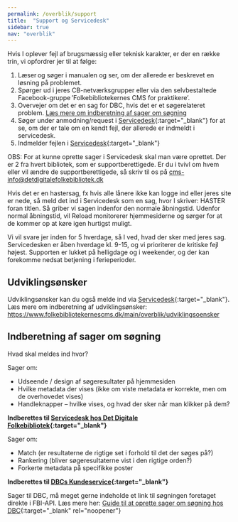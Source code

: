 ```yaml
---
permalink: /overblik/support
title:  "Support og Servicedesk"
sidebar: true
nav: "overblik"
---
```


Hvis I oplever fejl af brugsmæssig eller teknisk karakter, er der en række trin, vi opfordrer jer til at følge:  

1. Læser og søger i manualen og ser, om der allerede er beskrevet en løsning på problemet.  
2. Spørger ud i jeres CB-netværksgrupper eller via den selvbestaltede Facebook-gruppe ’Folkebibliotekernes CMS for praktikere’.
3. Overvejer om det er en sag for DBC, hvis det er et søgerelateret problem. [Læs mere om indberetning af sager om søgning](https://www.folkebibliotekernescms.dk/main/overblik/support#indberetning-af-sager-om-s%C3%B8gning)
5. Søger under anmodning/request i [Servicedesk](https://detdigitalefolkebibliotek.atlassian.net/servicedesk){:target="_blank"} for at se, om der er tale om en kendt fejl, der allerede er indmeldt i servicedesk. 
6. Indmelder fejlen i [Servicedesk](https://detdigitalefolkebibliotek.atlassian.net/servicedesk){:target="_blank"}

OBS: For at kunne oprette sager i Servicedesk skal man være oprettet. Der er 2 fra hvert bibliotek, som er supportberettigede. Er du i tvivl om hvem eller vil ændre de supportberettigede, så skriv til os på [cms-info@detdigitalefolkebibliotek.dk](mailto:cms-info@detdigitalefolkebibliotek.dk)

Hvis det er en hastersag, fx hvis alle lånere ikke kan logge ind eller jeres site er nede, så meld det ind i Servicedesk som en sag, hvor I skriver: HASTER foran titlen. Så griber vi sagen indenfor den normale åbningstid. Udenfor normal åbningstid, vil Reload monitorerer hjemmesiderne og sørger for at de kommer op at køre igen hurtigst muligt.

Vi vil svare jer inden for 5 hverdage, så I ved, hvad der sker med jeres sag. Servicedesken er åben hverdage kl. 9-15, og vi prioriterer de kritiske fejl højest. 
Supporten er lukket på helligdage og i weekender, og der kan forekomme nedsat betjening i ferieperioder.


## Udviklingsønsker 
Udviklingsønsker kan du også melde ind via [Servicedesk](https://detdigitalefolkebibliotek.atlassian.net/servicedesk){:target="_blank"}. Læs mere om indberetning af udviklingsønsker: https://www.folkebibliotekernescms.dk/main/overblik/udviklingsoensker 

## Indberetning af sager om søgning
Hvad skal meldes ind hvor?

Sager om: 
- Udseende / design af søgeresultater på hjemmesiden
- Hvilke metadata der vises (ikke om viste metadata er korrekte, men om de overhovedet 
vises)
- Handleknapper – hvilke vises, og hvad der sker når man klikker på dem?

**Indberettes til [Servicedesk hos Det Digitale Folkebibliotek](https://detdigitalefolkebibliotek.atlassian.net/servicedesk){:target="_blank"}**

Sager om: 
- Match (er resultaterne de rigtige set i forhold til det der søges på?)
- Rankering (bliver søgeresultaterne vist i den rigtige orden?)
- Forkerte metadata på specifikke poster

**Indberettes til [DBCs Kundeservice](https://kundeservice.dbc.dk/){:target="_blank"}**

Sager til DBC, må meget gerne indeholde et link til søgningen foretaget direkte i FBI-API. Læs mere her:
[Guide til at oprette sager om søgning hos DBC](https://danskernesdigitalebibliotek.github.io/folkebibliotekernes_cms_manual/main/assets/files/sager-om-soegning-til-DBC.pdf){:target="_blank" rel="noopener"}
